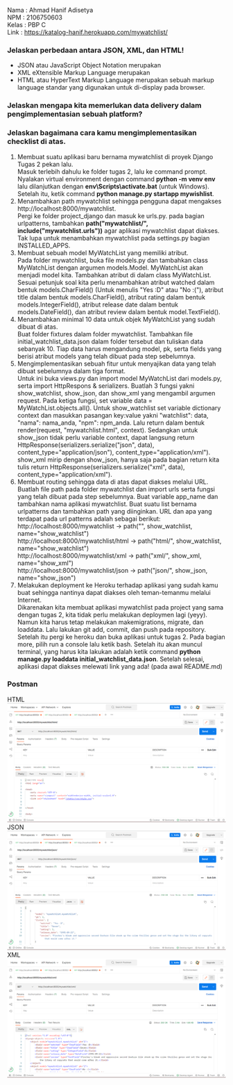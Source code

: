 Nama    : Ahmad Hanif Adisetya<br>
NPM     : 2106750603<br>
Kelas   : PBP C<br>
Link    : https://katalog-hanif.herokuapp.com/mywatchlist/

### Jelaskan perbedaan antara JSON, XML, dan HTML!
- JSON atau JavaScript Object Notation merupakan  
- XML eXtensible Markup Language merupakan
- HTML atau HyperText Markup Language merupakan sebuah markup language standar yang digunakan untuk di-display pada browser. 

### Jelaskan mengapa kita memerlukan data delivery dalam pengimplementasian sebuah platform?

### Jelaskan bagaimana cara kamu mengimplementasikan checklist di atas.
1)  Membuat suatu aplikasi baru bernama mywatchlist di proyek Django Tugas 2 pekan lalu.<br>
Masuk terlebih dahulu ke folder tugas 2, lalu ke command prompt. Nyalakan virtual environment dengan command **python -m venv env** lalu dilanjutkan dengan **env\Scripts\activate.bat** (untuk Windows). Setelah itu, ketik command **python manage.py startapp mywishlist**.
2) Menambahkan path mywatchlist sehingga pengguna dapat mengakses http://localhost:8000/mywatchlist.<br>
Pergi ke folder project_django dan masuk ke urls.py. pada bagian urlpatterns, tambahkan **path("mywatchlist/", include("mywatchlist.urls"))** agar aplikasi mywatchlist dapat diakses. Tak lupa untuk menambahkan mywatchlist pada settings.py bagian INSTALLED_APPS.
3) Membuat sebuah model MyWatchList yang memiliki atribut.<br>
Pada folder mywatchlist, buka file models.py dan tambahkan class MyWatchList dengan argumen models.Model. MyWatchList akan menjadi model kita. Tambahkan atribut di dalam class MyWatchList. Sesuai petunjuk soal kita perlu menambahkan atribut watched dalam bentuk models.CharField() (Untuk menulis "Yes :D" atau "No :("), atribut title dalam bentuk models.CharField(), atribut rating dalam bentuk models.IntegerField(), atribut release date dalam bentuk models.DateField(), dan atribut review dalam bentuk model.TextField().
4) Menambahkan minimal 10 data untuk objek MyWatchList yang sudah dibuat di atas.<br>
Buat folder fixtures dalam folder mywatchlist. Tambahkan file initial_watchlist_data.json dalam folder tersebut dan tuliskan data sebanyak 10. Tiap data harus mengandung model, pk, serta fields yang berisi atribut models yang telah dibuat pada step sebelumnya. 
5) Mengimplementasikan sebuah fitur untuk menyajikan data yang telah dibuat sebelumnya dalam tiga format.<br>
Untuk ini buka views.py dan import model MyWatchList dari models.py, serta import HttpRespons & serializers. Buatlah 3 fungsi yakni show_watchlist, show_json, dan show_xml yang mengambil argumen request. Pada ketiga fungsi, set variable data = MyWatchList.objects.all(). Untuk show_watchlist set variable dictionary context dan masukkan pasangan key:value yakni "watchlist":  data, "nama": nama_anda, "npm": npm_anda. Lalu return dalam bentuk render(request, "mywatchlist.html", context). Sedangkan untuk show_json tidak perlu variable context, dapat langsung return HttpResponse(serializers.serialize("json", data), content_type="application/json"), content_type="application/xml"). show_xml mirip dengan show_json, hanya saja pada bagian return kita tulis return HttpResponse(serializers.serialize("xml", data), content_type="application/xml").
6)  Membuat routing sehingga data di atas dapat diakses melalui URL.<br>
Buatlah file path pada folder mywatchlist dan import urls serta fungsi yang telah dibuat pada step sebelumnya. Buat variable app_name dan tambahkan nama aplikasi mywatchlist. Buat suatu list bernama urlpatterns dan tambahkan path yang diinginkan. URL dan apa yang terdapat pada url patterns adalah sebagai berikut:<br>
http://localhost:8000/mywatchlist -> path("", show_watchlist, name="show_watchlist")<br>
http://localhost:8000/mywatchlist/html -> path("html/", show_watchlist, name="show_watchlist")<br>
http://localhost:8000/mywatchlist/xml -> path("xml/", show_xml, name="show_xml")<br>
http://localhost:8000/mywatchlist/json -> path("json/", show_json, name="show_json")<br>
7) Melakukan deployment ke Heroku terhadap aplikasi yang sudah kamu buat sehingga nantinya dapat diakses oleh teman-temanmu melalui Internet.<br>
Dikarenakan kita membuat aplikasi mywatchlist pada project yang sama dengan tugas 2, kita tidak perlu melakukan deploymen lagi (yeyy). Namun kita harus tetap melakukan makemigrations, migrate, dan loaddata. Lalu lakukan git add, commit, dan push pada repository. Setelah itu pergi ke heroku dan buka aplikasi untuk tugas 2. Pada bagian more, pilih run a console lalu ketik bash. Setelah itu akan muncul terminal, yang harus kita lakukan adalah ketik command **python manage.py loaddata initial_watchlist_data.json**. Setelah selesai, aplikasi dapat diakses melewati link yang ada! (pada awal README.md) 

### Postman
HTML
![](images/postman_mywatchlist_html.png)
JSON
![](images/postman_mywatchlist_json.png)
XML
![](images/postman_mywatchlist_xml.png)